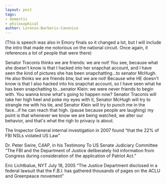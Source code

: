 ```yaml
---
layout: post
tags: 
- domestic
- philosophical 
author: Lorenzo-Barberis-Canonico
---
```


(This is speech was also in Emory finals so it changed a lot, but I will include the intro that made me notorious on the national circuit. Once again, it references a lot of people that were there)

Senator Traconis thinks we are friends: we are not! You see, because what she doesn't know is that I hacked into her snapchat account, and I have seen the kind of pictures she has been snapchatting...to senator McHugh. He also thinks we are friends btw, but we are not! Because whe HE doesn't know is that I also hacked into his snapchat account, so I have seen what he has been snapchatting to...senator Klein: we were never friends to begin with. You wanna know what's going to happen now? Senator Traconis will take her high heel and poke my eyes with it, Senator McHugh will try to strangle me with his tie, and Senator Klein will try to punch me in the face...if he can reach that high. (pause because people are laughing) my point is that whenever we know we are being watched, we alter our behavior, and that's what the righ to privacy is about.

The Inspector General internal investigation in 2007 found “that the 22% of FBI NSLs violated US Law”

Dr. Peter Swire, C4AP,  in his Testimony To US Senate Judiciary Committee “The FBI and the Department of Justice deliberately hid information from Congress during consideration of the application of Patriot Act.”

Eric Lichtbalue, NYT July 18, 2005 “The Justice Department disclosed in a federal lawsuit that the F.B.I. has gathered thousands of pages on the ACLU and Greenpeace movement” 




